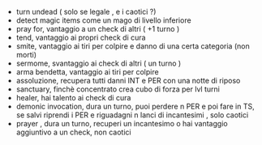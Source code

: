 - turn undead ( solo se legale , e i caotici ?)
- detect magic items come un mago di livello inferiore
- pray for, vantaggio a un check di altri ( +1 turno )
- tend, vantaggio ai propri check di cura
- smite, vantaggio ai tiri per colpire e danno di una certa categoria (non morti)
- sermome, svantaggio ai check di altri ( un turno )
- arma bendetta, vantaggio ai tiri per colpire
- assoluzione, recupera tutti danni INT e PER con una notte di riposo
- sanctuary, finchè concentrato crea cubo di forza per lvl turni
- healer, hai talento ai check di cura
- demonic invocation, dura un turno, puoi perdere n PER e poi fare in TS, se salvi riprendi i PER e riguadagni n lanci di incantesimi , solo caotici
- prayer , dura un turno, recuperi un incantesimo o hai vantaggio aggiuntivo a un check, non caotici
